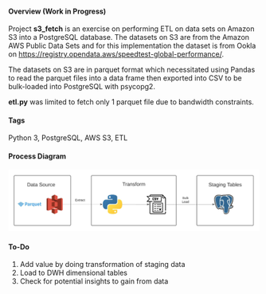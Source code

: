

#### Overview (Work in Progress)
Project **s3_fetch** is an exercise on performing ETL on data sets on Amazon S3 into a PostgreSQL database. The datasets on S3 are from the Amazon AWS Public Data Sets and for this implementation the dataset is from Ookla on https://registry.opendata.aws/speedtest-global-performance/.

The datasets on S3 are in parquet format which necessitated using Pandas to read the parquet files into a data frame then exported into CSV to be bulk-loaded into PostgreSQL with psycopg2.

**etl.py** was limited to fetch only 1 parquet file due to bandwidth constraints.

#### Tags
Python 3, PostgreSQL, AWS S3, ETL

#### Process Diagram
![](s3_fetch.jpeg)

#### To-Do
1. Add value by doing transformation of staging data
2. Load to DWH dimensional tables
3. Check for potential insights to gain from data